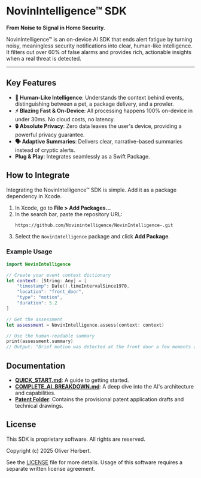 # NovinIntelligence™ SDK

**From Noise to Signal in Home Security.**

NovinIntelligence™ is an on-device AI SDK that ends alert fatigue by turning noisy, meaningless security notifications into clear, human-like intelligence. It filters out over 60% of false alarms and provides rich, actionable insights when a real threat is detected.

---

## Key Features

- **🧠 Human-Like Intelligence**: Understands the context behind events, distinguishing between a pet, a package delivery, and a prowler.
- **⚡️ Blazing Fast & On-Device**: All processing happens 100% on-device in under 30ms. No cloud costs, no latency.
- **🔒 Absolute Privacy**: Zero data leaves the user's device, providing a powerful privacy guarantee.
- **🗣️ Adaptive Summaries**: Delivers clear, narrative-based summaries instead of cryptic alerts.
- **Plug & Play**: Integrates seamlessly as a Swift Package.

## How to Integrate

Integrating the NovinIntelligence™ SDK is simple. Add it as a package dependency in Xcode.

1.  In Xcode, go to **File > Add Packages...**
2.  In the search bar, paste the repository URL:
    ```
    https://github.com/Novinintelligence/NovinIntelligence-.git
    ```
3.  Select the `NovinIntelligence` package and click **Add Package**.

### Example Usage

```swift
import NovinIntelligence

// Create your event context dictionary
let context: [String: Any] = [
    "timestamp": Date().timeIntervalSince1970,
    "location": "front_door",
    "type": "motion",
    "duration": 5.2
]

// Get the assessment
let assessment = NovinIntelligence.assess(context: context)

// Use the human-readable summary
print(assessment.summary)
// Output: "Brief motion was detected at the front door a few moments ago."
```

## Documentation

- **[QUICK_START.md](QUICK_START.md)**: A guide to getting started.
- **[COMPLETE_AI_BREAKDOWN.md](COMPLETE_AI_BREAKDOWN.md)**: A deep dive into the AI's architecture and capabilities.
- **[Patent Folder](patent/)**: Contains the provisional patent application drafts and technical drawings.

## License

This SDK is proprietary software. All rights are reserved.

Copyright (c) 2025 Oliver Herbert.

See the [LICENSE](LICENSE) file for more details. Usage of this software requires a separate written license agreement.
